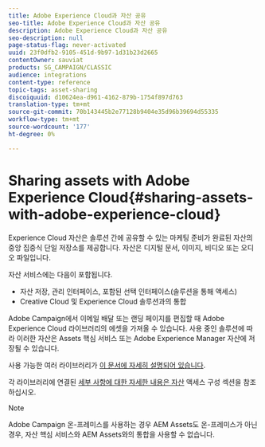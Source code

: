 ```yaml
---
title: Adobe Experience Cloud과 자산 공유
seo-title: Adobe Experience Cloud과 자산 공유
description: Adobe Experience Cloud과 자산 공유
seo-description: null
page-status-flag: never-activated
uuid: 23f0dfb2-9105-451d-9b97-1d31b23d2665
contentOwner: sauviat
products: SG_CAMPAIGN/CLASSIC
audience: integrations
content-type: reference
topic-tags: asset-sharing
discoiquuid: d10624ea-d961-4162-879b-1754f897d763
translation-type: tm+mt
source-git-commit: 70b143445b2e77128b9404e35d96b39694d55335
workflow-type: tm+mt
source-wordcount: '177'
ht-degree: 0%

---
```



# Sharing assets with Adobe Experience Cloud{#sharing-assets-with-adobe-experience-cloud}

Experience Cloud 자산은 솔루션 간에 공유할 수 있는 마케팅 준비가 완료된 자산의 중앙 집중식 단일 저장소를 제공합니다. 자산은 디지털 문서, 이미지, 비디오 또는 오디오 파일입니다.

자산 서비스에는 다음이 포함됩니다.

* 자산 저장, 관리 인터페이스, 포함된 선택 인터페이스(솔루션을 통해 액세스)
* Creative Cloud 및 Experience Cloud 솔루션과의 통합

Adobe Campaign에서 이메일 배달 또는 랜딩 페이지를 편집할 때 Adobe Experience Cloud 라이브러리의 에셋을 가져올 수 있습니다. 사용 중인 솔루션에 따라 이러한 자산은 Assets 핵심 서비스 또는 Adobe Experience Manager 자산에 저장될 수 있습니다.

사용 가능한 여러 라이브러리가 [이 문서에 자세히 설명되어 있습니다](https://docs.adobe.com/content/help/en/core-services/interface/assets/experience-cloud-assets.html).

각 라이브러리에 연결된 [세부 사항에 대한 자세한 내용은 자산](../../integrations/using/configuring-access-to-assets.md) 액세스 구성 섹션을 참조하십시오.

>[!NOTE]
>
>Adobe Campaign 온-프레미스를 사용하는 경우 AEM Assets도 온-프레미스가 아닌 경우, 자산 핵심 서비스와 AEM Assets와의 통합을 사용할 수 없습니다.

